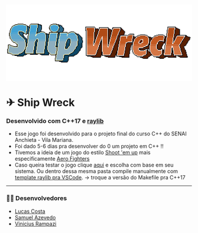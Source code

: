 <p align="center">
  <img src="img/Shipwrecktitle.png">
</p>

# ✈ Ship Wreck
### Desenvolvido com C++17 e [raylib](https://www.raylib.com/)
- Esse jogo foi desenvolvido para o projeto final do curso C++ do SENAI Anchieta - Vila Mariana.
- Foi dado 5-6 dias pra desenvolver do 0 um projeto em C++ !!
- Tivemos a ideia de um jogo do estilo [Shoot 'em up](https://pt.wikipedia.org/wiki/Shoot_%27em_up) mais especificamente [Aero Fighters](https://pt.wikipedia.org/wiki/Aero_Fighters)
- Caso queira testar o jogo clique [aqui](https://github.com/Lucasbc47/ship-wreck/releases/tag/v1.0) e escolha com base em seu sistema. Ou dentro dessa mesma pasta compile manualmente com [template raylib pra VSCode](https://gitlab.com/GameDevTV/CPPCourse/raylib-vscode-template/-/tree/main). -> troque a versão do Makefile pra C++17
---

### 👨‍💻 Desenvolvedores

- [Lucas Costa](https://github.com/Lucasbc47)
- [Samuel Azevedo](https://github.com/Skillterer)
- [Vinicius Rampazi](https://github.com/icexsilent)

